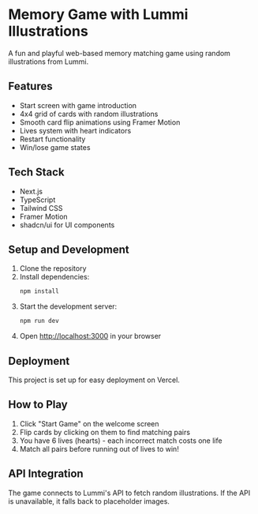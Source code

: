 # Memory Game with Lummi Illustrations

A fun and playful web-based memory matching game using random illustrations from Lummi.

## Features

- Start screen with game introduction
- 4x4 grid of cards with random illustrations
- Smooth card flip animations using Framer Motion
- Lives system with heart indicators
- Restart functionality
- Win/lose game states

## Tech Stack

- Next.js
- TypeScript
- Tailwind CSS
- Framer Motion
- shadcn/ui for UI components

## Setup and Development

1. Clone the repository
2. Install dependencies:
   ```bash
   npm install
   ```
3. Start the development server:
   ```bash
   npm run dev
   ```
4. Open [http://localhost:3000](http://localhost:3000) in your browser

## Deployment

This project is set up for easy deployment on Vercel.

## How to Play

1. Click "Start Game" on the welcome screen
2. Flip cards by clicking on them to find matching pairs
3. You have 6 lives (hearts) - each incorrect match costs one life
4. Match all pairs before running out of lives to win!

## API Integration

The game connects to Lummi's API to fetch random illustrations. If the API is unavailable, it falls back to placeholder images.
